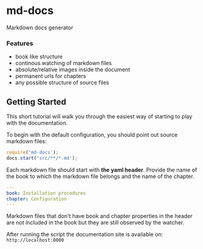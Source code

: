 md-docs
=======
Markdown docs generator

### Features

* book like structure
* continous watching of markdown files
* absolute/relative images inside the document
* permanent urls for chapters
* any possible structure of source files

## Getting Started

This short tutorial will walk you through the easiest way of starting to play with the documentation. 

To begin with the default configuration, you should point out source markdown files:

```javascript
require('md-docs');
docs.start('src/**/*.md');
```

Each markdown file should start with **the yaml header**. Provide the name of the book to which the markdown file belongs and the name of the chapter.

```yaml
---
book: Installation procedures
chapter: Configuration
---
```

Markdown files that don't have book and chapter properties in the header are not included in the book but they are still observed by the watcher.

After running the script the documentation site is available on: `http://localhost:8000`


